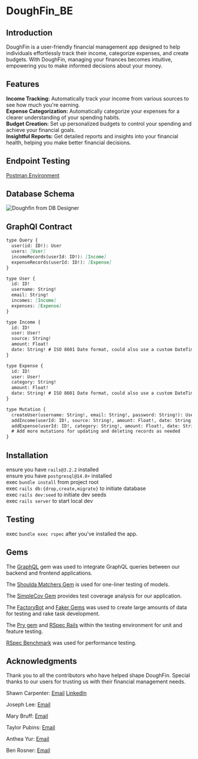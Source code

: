 # DoughFin_BE

## Introduction
DoughFin is a user-friendly financial management app designed to help individuals effortlessly track their income, categorize expenses, and create budgets. With DoughFin, managing your finances becomes intuitive, empowering you to make informed decisions about your money.

## Features
**Income Tracking:** Automatically track your income from various sources to see how much you're earning.<br>
**Expense Categorization:** Automatically categorize your expenses for a clearer understanding of your spending habits.<br>
**Budget Creation:** Set up personalized budgets to control your spending and achieve your financial goals.<br>
**Insightful Reports:** Get detailed reports and insights into your financial health, helping you make better financial decisions.<br>

## Endpoint Testing
[Postman Environment](https://turing-school-of-software-and-design-student-plan-team-2.postman.co/workspace/8ddf4dac-97e4-442b-8e86-5b3d49e18134)

## Database Schema
![Doughfin from DB Designer](https://github.com/DoughFin/DoughFin_BE/assets/25095319/9c9d6090-6a92-40bb-97b4-50d06c42b82a)

## GraphQl Contract
```markdown
type Query {
  user(id: ID!): User
  users: [User]
  incomeRecords(userId: ID!): [Income]
  expenseRecords(userId: ID!): [Expense]
}

type User {
  id: ID!
  username: String!
  email: String!
  incomes: [Income]
  expenses: [Expense]
}

type Income {
  id: ID!
  user: User!
  source: String!
  amount: Float!
  date: String! # ISO 8601 Date format, could also use a custom DateTime scalar type
}

type Expense {
  id: ID!
  user: User!
  category: String!
  amount: Float!
  date: String! # ISO 8601 Date format, could also use a custom DateTime scalar type
}

type Mutation {
  createUser(username: String!, email: String!, password: String!): User
  addIncome(userId: ID!, source: String!, amount: Float!, date: String!): Income
  addExpense(userId: ID!, category: String!, amount: Float!, date: String!): Expense
  # Add more mutations for updating and deleting records as needed
}
```
## Installation
ensure you have `rails@3.2.2` installed<br>
ensure you have `postgresql@14.0+` installed<br>
exec `bundle install` from project root<br>
exec `rails db:{drop,create,migrate}` to initiate database<br>
exec `rails dev:seed` to initiate dev seeds<br>
exec `rails server` to start local dev

## Testing
exec `bundle exec rspec` after you've installed the app.

## Gems
The [GraphQL](https://graphql-ruby.org/) gem was used to integrate GraphQL queries between our backend and frontend applications.

The [Shoulda Matchers Gem](https://github.com/thoughtbot/shoulda-matchers) is used for one-liner testing of models.

The [SimpleCov Gem](https://github.com/simplecov-ruby/simplecov) provides test coverage analysis for our application.

The [FactoryBot](https://github.com/thoughtbot/factory_bot) and [Faker Gems](https://github.com/faker-ruby/faker) was used to create large amounts of data for testing and rake task development. 

The [Pry gem](https://github.com/pry/pry) and [RSpec Rails](https://github.com/rspec/rspec-rails) within the testing environment for unit and feature testing.

[RSpec Benchmark](https://github.com/piotrmurach/rspec-benchmark) was used for performance testing.


## Acknowledgments
Thank you to all the contributors who have helped shape DoughFin.
Special thanks to our users for trusting us with their financial management needs.

Shawn Carpenter: [Email](shawncarpenter.co@gmail.com) [LinkedIn](https://www.linkedin.com/in/shawndcarpenter/)

Joseph Lee: [Email](jhjlee702@gmail.com)

Mary Bruff: [Email](marybruff5@gmail.com)

Taylor Pubins: [Email](tpubz@icloud.com)

Anthea Yur: [Email](acyur6@gmail.com)

Ben Rosner: [Email](ben.rosner.williamsburg@gmail.com)